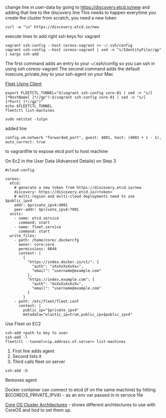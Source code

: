 change line in user-data by going to https://discovery.etcd.io/new and adding that line to the discovery line
This needs to happen everytime you create the cluster from scratch, you need a new token
```
curl -w "\n" https://discovery.etcd.io/new
```

execute lines to add right ssh keys for vagrant
```
vagrant ssh-config --host coreos-vagrant >> ~/.ssh/config
vagrant ssh-config --host coreos-vagrant | sed -n "s/IdentityFile//gp" | xargs ssh-add
```

The first command adds an entry to your ~/.ssh/config so you can ssh in using ssh coreos-vagrant
The second command adds the default insecure_private_key to your ssh-agent on your Mac

[Fleet Using Client](https://coreos.com/docs/launching-containers/launching/fleet-using-the-client/)
```
export FLEETCTL_TUNNEL="$(vagrant ssh-config core-01 | sed -n "s/[ ]*HostName[ ]*//gp"):$(vagrant ssh-config core-01 | sed -n "s/[ ]*Port[ ]*//gp")"
echo $FLEETCTL_TUNNEL
fleetctl list-machines
```

```
sudo netstat -tulpn
```

added line
```
config.vm.network "forwarded_port", guest: 4001, host: (4001 + i - 1), auto_correct: true
```
to vagrantfile to expose etcd port to host machine

On Ec2 in the User Data (Advanced Details) on Step 3
```
#cloud-config

coreos:
  etcd:
    # generate a new token from https://discovery.etcd.io/new
    discovery: https://discovery.etcd.io/<token>
    # multi-region and multi-cloud deployments need to use $public_ipv4
    addr: $private_ipv4:4001
    peer-addr: $private_ipv4:7001
  units:
    - name: etcd.service
      command: start
    - name: fleet.service
      command: start
  write_files:
    - path: /home/core/.dockercfg
      owner: core:core
      permissions: 0644
      content: |
        {
          "https://index.docker.io/v1/": {
            "auth": "xXxXxXxXxXx=",
            "email": "username@example.com"
          },
          "https://index.example.com": {
            "auth": "XxXxXxXxXxX=",
            "email": "username@example.com"
          }
        }
    - path: /etc/fleet/fleet.conf
      content: |
        public_ip="$private_ipv4"
        metadata="elastic_ip=true,public_ip=$public_ipv4"
```

Use Fleet on EC2
```
ssh-add <path to key to use>
ssh-add -l
fleetctl --tunnel=<ip.address.of.server> list-machines
```
1. First line adds agent
1. Second lists it
1. Third calls fleet on server

```
ssh-add -D
```
Removes agent

Docker container can connect to etcd (if on the same machine) by hitting ${COREOS_PRIVATE_IPV4} - as an env var passed in in service file

[Core OS Cluster Architectures](https://coreos.com/docs/cluster-management/setup/cluster-architectures/) - shows different architectures to use with CoreOS and hod to set them up.

